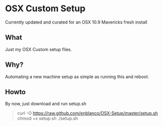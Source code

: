 # OSX Custom Setup

Currently updated and curated for an OSX 10.9 Mavericks fresh install


## What
Just my OSX Custom setup files.


## Why?

Automating a new machine setup as simple as running this and reboot.


## Howto
By now, just download and run setup.sh

> curl -O https://raw.github.com/enblanco/OSX-Setup/master/setup.sh
> chmod +x setup.sh
> ./setup.sh
